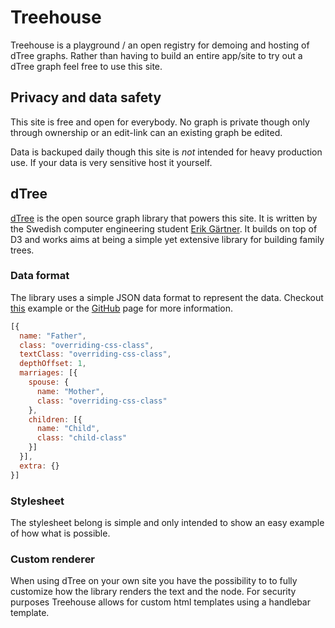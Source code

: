 # Treehouse
Treehouse is a playground / an open registry  for demoing and hosting of dTree graphs. Rather than having to build an entire app/site to try out a dTree graph feel free to use this site.

## Privacy and data safety
This site is free and open for everybody. No graph is private though only through ownership or an edit-link can an existing graph be edited.

Data is backuped daily though this site is _not_ intended for heavy production use. If your data is very sensitive host it yourself.

## dTree
[dTree](https://github.com/ErikGartner/dTree) is the open source graph library that powers this site. It is written by the Swedish computer engineering student [Erik Gärtner](https://gartner.io). It builds on top of D3 and works aims at being a simple yet extensive library for building family trees.

### Data format
The library uses a simple JSON data format to represent the data. Checkout [this](https://treehouse.gartner.io/t/dtree-demo) example or the [GitHub](https://github.com/ErikGartner/dTree) page for more information.

```javascript
[{
  name: "Father",
  class: "overriding-css-class",
  textClass: "overriding-css-class",
  depthOffset: 1,
  marriages: [{
    spouse: {
      name: "Mother",
      class: "overriding-css-class"
    },
    children: [{
      name: "Child",
      class: "child-class"
    }]
  }],
  extra: {}
}]
```

### Stylesheet
The stylesheet belong is simple and only intended to show an easy example of how what is possible.

### Custom renderer
When using dTree on your own site you have the possibility to to fully customize how the library renders the text and the node. For security purposes Treehouse allows for custom html templates using a handlebar template.
